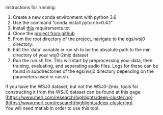 Instructions for running:

1. Create a new conda environment with python 3.6  
2. Use the command “conda install pytorch=0.4.1"  
3. Install [this](https://drive.google.com/file/d/15yyaspC7DpuiXuvv67Qc-2AQYBUA8RL6/view?usp=share_link) requirements.txt  
4. Clone the [project from github](https://github.com/kaituoxu/Conv-TasNet)  
5. From the root directory of the project, navigate to the egs/wsj0 directory.  
6. Edit the ‘data’ variable in run.sh to be the absolute path to the min directory of your wsj0-2mix dataset  
7. Run the run.sh file. This will start by preprocessing your data, then training, evaluating, and separating audio files. Logs for these can be found in subdirectories of the egs/wsj0 directory depending on the parameters used in run.sh.

If you have the WSJ0 dataset, but not the WSJ0-2mix, tools for constructing it from the WSJ0 dataset can be found at this page: [https://www.merl.com/research/highlights/deep-clustering](https://www.merl.com/research/highlights/deep-clustering).  
You will need matlab in order to use this tool.
